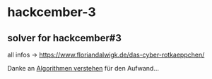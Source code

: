 #  hackcember-3

## solver for hackcember#3 

all infos -> <https://www.floriandalwigk.de/das-cyber-rotkaeppchen/>


Danke an [Algorithmen verstehen](https://www.youtube.com/c/Algorithmenverstehen) für den Aufwand...